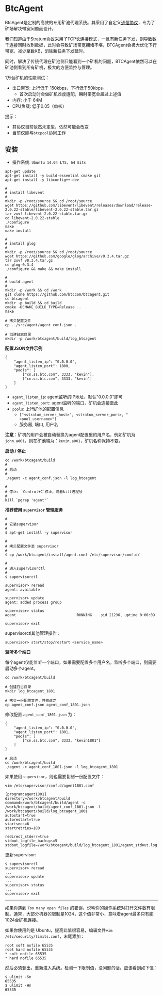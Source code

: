 # BtcAgent

BtcAgent是定制的高效的专用矿池代理系统。其采用了自定义[通信协议](https://github.com/btccom/btcpool/blob/master/docs/AGENT.md)，专为了矿场解决带宽问题而设计。

我们知道由于Stratum协议采用了TCP长连接模式，一旦有新任务下发，则导致数千连接同时收到数据，此时会导致矿场带宽拥堵不堪，BTCAgent会极大优化下行带宽，减少至数KB，消除新任务下发延时。

同时，解决了传统代理在矿池侧只能看到一个矿机的问题，BTCAgent依然可以在矿池侧看到所有矿机，极大的方便监控与管理。

1万台矿机的性能测试：

* 出口带宽: 上行低于 150kbps，下行低于50kbps。
  * 首次启动时会做矿机难度适配，瞬时带宽会超过上述值
* 内存: 小于 64M
* CPU负载: 低于0.05（单核）

提示：

* 其协议目前依然未定型，依然可能会改变
* 当前仅能与`btcpool`协同工作

## 安装

* 操作系统: `Ubuntu 14.04 LTS, 64 Bits`

```
apt-get update
apt-get install -y build-essential cmake git
apt-get install -y libconfig++-dev

#
# install libevent
#
mkdir -p /root/source && cd /root/source
wget https://github.com/libevent/libevent/releases/download/release-2.0.22-stable/libevent-2.0.22-stable.tar.gz
tar zxvf libevent-2.0.22-stable.tar.gz
cd libevent-2.0.22-stable
./configure
make
make install

#
# install glog
#
mkdir -p /root/source && cd /root/source
wget https://github.com/google/glog/archive/v0.3.4.tar.gz
tar zxvf v0.3.4.tar.gz
cd glog-0.3.4
./configure && make && make install

#
# build agent
#
mkdir -p /work && cd /work
git clone https://github.com/btccom/btcagent.git
cd btcagent
mkdir -p build && cd build
cmake -DCMAKE_BUILD_TYPE=Release ..
make

# 拷贝配置文件
cp ../src/agent/agent_conf.json .

# 创建日志目录
mkdir -p /work/btcagent/build/log_btcagent
```

**配置JSON文件示例**

```
{
    "agent_listen_ip": "0.0.0.0",
    "agent_listen_port": 1800,
    "pools": [
        ["cn.ss.btc.com", 3333, "kevin"],
        ["cn.ss.btc.com", 3333, "kevin"]
    ]
}
```

* `agent_listen_ip`: agent监听的IP地址，默认"0.0.0.0"即可
* `agent_listen_port`: agent监听的端口，矿机会连接至此
* `pools`: 上行矿池的配置信息
  * `["<stratum_server_host>", <stratum_server_port>, "<pool_username>"]`
  * 服务器, 端口, 用户名

**注意**：矿机的用户会被自动替换为agent配置里的用户名，例如矿机为 `john.a001`，则在矿池端为：`kevin.a001`，矿机名称保持不变。

**启动 / 停止**

```
cd /work/btcagent/build
#
# 启动
#
./agent -c agent_conf.json -l log_btcagent

#
# 停止: `Control+C`停止，或者kill进程号
#
kill `pgrep 'agent'`
```

**推荐使用 `supervisor` 管理服务**

```
#
# 安装supervisor
#
$ apt-get install -y supervisor

#
# 拷贝配置文件至 supervisor
#
$ cp /work/btcagent/install/agent.conf /etc/supervisor/conf.d/

#
# 进入supervisorctl
#
$ supervisorctl

supervisor> reread
agent: available

supervisor> update
agent: added process group

supervisor> status
agent                            RUNNING    pid 21296, uptime 0:00:09

supervisor> exit
```

supervisorctl其他管理操作：

```
supervisor> start/stop/restart <service_name>
```


**监听多个端口**

每个agent仅能监听一个端口，如果需要配置多个用户名，监听多个端口，则需要启动多个agent。

```
cd /work/btcagent/build

# 创建日志目录
mkdir log_btcagent_1801

# 拷贝一份配置文件，并修改之
cp agent_conf.json agent_conf_1801.json
```

修改配置 `agent_conf_1801.json` 为：

```
{
    "agent_listen_ip": "0.0.0.0",
    "agent_listen_port": 1801,
    "pools": [
        ["cn.ss.btc.com", 3333, "kevin1801"]
    ]
}
```

```
# 启动
cd /work/btcagent/build
./agent -c agent_conf_1801.json -l log_btcagent_1801
```

如果使用 `supervisor`，则也需要复制一份配置文件：

`vim /etc/supervisor/conf.d/agent1801.conf`

```
[program:agent1801]
directory=/work/btcagent/build
command=/work/btcagent/build/agent -c /work/btcagent/build/agent_conf_1801.json -l /work/btcagent/build/log_btcagent_1801
autostart=true
autorestart=true
startsecs=6
startretries=100

redirect_stderr=true
stdout_logfile_backups=5
stdout_logfile=/work/btcagent/build/log_btcagent_1801/agent_stdout.log
```

更新supervisor:

```
$ supervisorctl
supervisor> reread
...
supervisor> update
...
supervisor> status
...
supervisor> exit
```

---

如果你遇到 `Too many open files` 的错误，说明你的操作系统对打开文件数有限制。通常，大部分机器的限制是1024，这个值非常小，意味着agent最多只有能1024台矿机连接。

如果你使用的是 Ubuntu，提高此值很容易，编辑文件`vim /etc/security/limits.conf`，末尾添加：

```
root soft nofile 65535
root hard nofile 65535
* soft nofile 65535
* hard nofile 65535
```

然后必须登出，重新进入系统。检测一下限制值，没问题的话，应该看到如下值：

```
$ ulimit -Sn
65535
$ ulimit -Hn
65535
```
